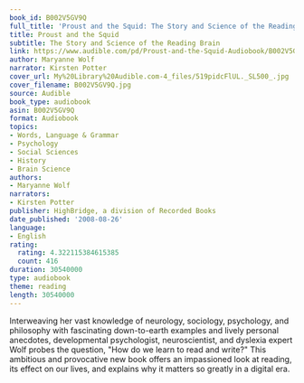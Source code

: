 ```yaml
---
book_id: B002V5GV9Q
full_title: 'Proust and the Squid: The Story and Science of the Reading Brain'
title: Proust and the Squid
subtitle: The Story and Science of the Reading Brain
link: https://www.audible.com/pd/Proust-and-the-Squid-Audiobook/B002V5GV9Q
author: Maryanne Wolf
narrator: Kirsten Potter
cover_url: My%20Library%20Audible.com-4_files/519pidcFlUL._SL500_.jpg
cover_filename: B002V5GV9Q.jpg
source: Audible
book_type: audiobook
asin: B002V5GV9Q
format: Audiobook
topics:
- Words, Language & Grammar
- Psychology
- Social Sciences
- History
- Brain Science
authors:
- Maryanne Wolf
narrators:
- Kirsten Potter
publisher: HighBridge, a division of Recorded Books
date_published: '2008-08-26'
language:
- English
rating:
  rating: 4.322115384615385
  count: 416
duration: 30540000
type: audiobook
theme: reading
length: 30540000
---
```

Interweaving her vast knowledge of neurology, sociology, psychology, and philosophy with fascinating down-to-earth examples and lively personal anecdotes, developmental psychologist, neuroscientist, and dyslexia expert Wolf probes the question, "How do we learn to read and write?" This ambitious and provocative new book offers an impassioned look at reading, its effect on our lives, and explains why it matters so greatly in a digital era.

